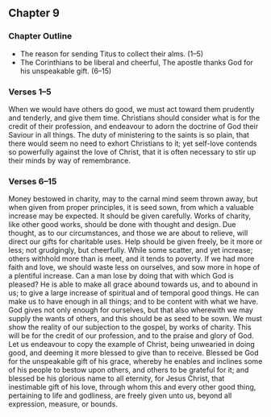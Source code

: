 ## Chapter 9

### Chapter Outline

- The reason for sending Titus to collect their alms. (1–5)
- The Corinthians to be liberal and cheerful, The apostle thanks God for his unspeakable gift. (6–15)

### Verses 1–5

When we would have others do good, we must act toward them prudently and tenderly, and give them time. Christians should consider what is for the credit of their profession, and endeavour to adorn the doctrine of God their Saviour in all things. The duty of ministering to the saints is so plain, that there would seem no need to exhort Christians to it; yet self-love contends so powerfully against the love of Christ, that it is often necessary to stir up their minds by way of remembrance.

### Verses 6–15

Money bestowed in charity, may to the carnal mind seem thrown away, but when given from proper principles, it is seed sown, from which a valuable increase may be expected. It should be given carefully. Works of charity, like other good works, should be done with thought and design. Due thought, as to our circumstances, and those we are about to relieve, will direct our gifts for charitable uses. Help should be given freely, be it more or less; not grudgingly, but cheerfully. While some scatter, and yet increase; others withhold more than is meet, and it tends to poverty. If we had more faith and love, we should waste less on ourselves, and sow more in hope of a plentiful increase. Can a man lose by doing that with which God is pleased? He is able to make all grace abound towards us, and to abound in us; to give a large increase of spiritual and of temporal good things. He can make us to have enough in all things; and to be content with what we have. God gives not only enough for ourselves, but that also wherewith we may supply the wants of others, and this should be as seed to be sown. We must show the reality of our subjection to the gospel, by works of charity. This will be for the credit of our profession, and to the praise and glory of God. Let us endeavour to copy the example of Christ, being unwearied in doing good, and deeming it more blessed to give than to receive. Blessed be God for the unspeakable gift of his grace, whereby he enables and inclines some of his people to bestow upon others, and others to be grateful for it; and blessed be his glorious name to all eternity, for Jesus Christ, that inestimable gift of his love, through whom this and every other good thing, pertaining to life and godliness, are freely given unto us, beyond all expression, measure, or bounds.

